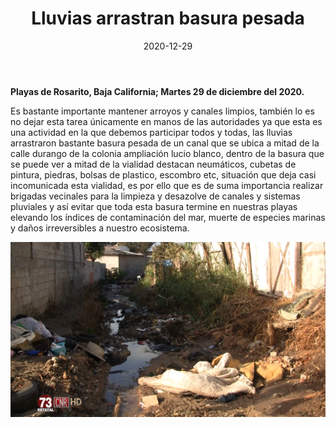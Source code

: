﻿---
layout: blog
title:  "Lluvias arrastran basura pesada"
date:   2020-12-29
categories: rosarito
permalink: /:categories/:title:output_ext
image: /img/cnr/2020-12-29-lluvias-arrastran-basura-pesada.png
alt: "Lluvias arrastran basura pesada"
autor: 
---


**Playas de Rosarito, Baja California; Martes 29 de diciembre del 2020.**


Es bastante importante mantener arroyos y canales limpios, también lo es no dejar esta tarea únicamente en manos de las autoridades ya que esta es una actividad en la que debemos participar todos y todas, las lluvias arrastraron bastante basura pesada de un canal que se ubica a mitad de la calle durango de la colonia ampliación lucio blanco, dentro de la basura que se puede ver a mitad de la vialidad destacan neumáticos, cubetas de pintura, piedras, bolsas de plastico, escombro etc, situación que deja casi incomunicada esta vialidad, es por ello que es de suma importancia realizar brigadas vecinales para la limpieza y desazolve de canales y sistemas pluviales y así evitar que toda esta basura termine en nuestras playas elevando los índices de contaminación del mar, muerte de especies marinas y daños irreversibles a nuestro ecosistema.

<div id="carouselExampleSlidesOnly" class="carousel slide" data-ride="carousel">
  <div class="carousel-inner">
    <div class="carousel-item active">
       <img class="d-block w-100" src="/img/cnr/2020-12-29-lluvias-arrastran-basura-pesada.png" loading="lazy"  alt="Lluvias arrastran basura pesada">
    </div>
  </div>
</div>